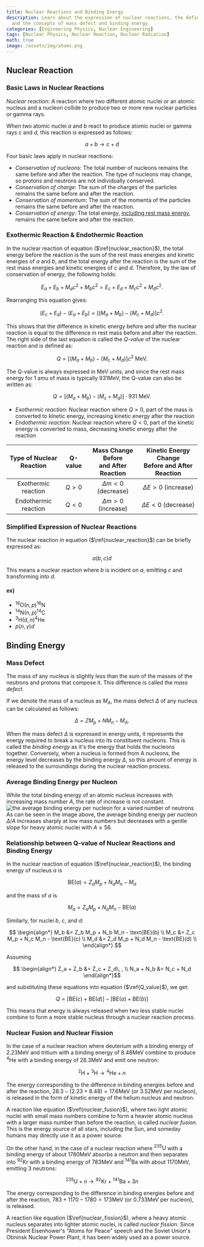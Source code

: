 ```yaml
---
title: Nuclear Reactions and Binding Energy
description: Learn about the expression of nuclear reactions, the definition of Q-value,
  and the concepts of mass defect and binding energy.
categories: [Engineering Physics, Nuclear Engineering]
tags: [Nuclear Physics, Nuclear Reaction, Nuclear Radiation]
math: true
image: /assets/img/atoms.png
---
```

## Nuclear Reaction
### Basic Laws in Nuclear Reactions
*Nuclear reaction*: A reaction where two different atomic nuclei or an atomic nucleus and a nucleon collide to produce two or more new nuclear particles or gamma rays.

When two atomic nuclei $a$ and $b$ react to produce atomic nuclei or gamma rays $c$ and $d$, this reaction is expressed as follows:

$$ a + b \rightarrow c + d \tag{1} \label{nuclear_reaction}$$

Four basic laws apply in nuclear reactions:

- *Conservation of nucleons*: The total number of nucleons remains the same before and after the reaction. The type of nucleons may change, so protons and neutrons are not individually conserved.
- *Conservation of charge*: The sum of the charges of the particles remains the same before and after the reaction.
- *Conservation of momentum*: The sum of the momenta of the particles remains the same before and after the reaction.
- *Conservation of energy*: The total energy, <u>including rest mass energy</u>, remains the same before and after the reaction.

### Exothermic Reaction & Endothermic Reaction
In the nuclear reaction of equation ($\ref{nuclear_reaction}$), the total energy before the reaction is the sum of the rest mass energies and kinetic energies of $a$ and $b$, and the total energy after the reaction is the sum of the rest mass energies and kinetic energies of $c$ and $d$. Therefore, by the law of conservation of energy, the following holds:

$$ E_a + E_b + M_a c^2 + M_b c^2 = E_c + E_d + M_c c^2 + M_d c^2. $$

Rearranging this equation gives:

$$ (E_c + E_d) - (E_a + E_b) = [(M_a + M_b) - (M_c + M_d)]c^2. $$

This shows that the difference in kinetic energy before and after the nuclear reaction is equal to the difference in rest mass before and after the reaction.
The right side of the last equation is called the *Q-value* of the nuclear reaction and is defined as:

$$ Q = [(M_a + M_b) - (M_c + M_d)]c^2 \ \text{MeV}.\tag{2} \label{Q_value} $$

The Q-value is always expressed in MeV units, and since the rest mass energy for 1 amu of mass is typically 931MeV, the Q-value can also be written as:

$$ Q = [(M_a + M_b) - (M_c + M_d)]\cdot 931 \ \text{MeV}.\tag{3} $$

- *Exothermic reaction*: Nuclear reaction where $Q>0$, part of the mass is converted to kinetic energy, increasing kinetic energy after the reaction
- *Endothermic reaction*: Nuclear reaction where $Q<0$, part of the kinetic energy is converted to mass, decreasing kinetic energy after the reaction

| Type of Nuclear <br>Reaction | Q-value | Mass Change Before <br>and After Reaction | Kinetic Energy Change <br>Before and After Reaction |
| :---: | :---: | :---: | :---: |
| Exothermic reaction | $Q>0$ | $\Delta m<0$ (decrease) | $\Delta E>0$ (increase) |
| Endothermic reaction | $Q<0$ | $\Delta m>0$ (increase) | $\Delta E<0$ (decrease) |

### Simplified Expression of Nuclear Reactions
The nuclear reaction in equation ($\ref{nuclear_reaction}$) can be briefly expressed as:

$$ a(b, c)d $$

This means a nuclear reaction where $b$ is incident on $a$, emitting $c$ and transforming into $d$.

#### ex)
- $^{16} \text{O}(n,p)^{16}\text{N}$
- $^{14} \text{N}(n,p)^{14}\text{C}$
- $^{3} \text{H}(d,n)^{4}\text{He}$
- $p(n,\gamma)d$

## Binding Energy
### Mass Defect
The mass of any nucleus is slightly less than the sum of the masses of the neutrons and protons that compose it. This difference is called the *mass defect*.

If we denote the mass of a nucleus as $M_A$, the mass defect $\Delta$ of any nucleus can be calculated as follows:

$$ \Delta = ZM_p + NM_n - M_A. $$

When the mass defect $\Delta$ is expressed in energy units, it represents the energy required to break a nucleus into its constituent nucleons. This is called the *binding energy* as it's the energy that holds the nucleons together. Conversely, when a nucleus is formed from A nucleons, the energy level decreases by the binding energy $\Delta$, so this amount of energy is released to the surroundings during the nuclear reaction process.

### Average Binding Energy per Nucleon
While the total binding energy of an atomic nucleus increases with increasing mass number $A$, the rate of increase is not constant.  
![the average binding energy per nucleon for a varied number of neutrons](https://upload.wikimedia.org/wikipedia/commons/5/53/Binding_energy_curve_-_common_isotopes.svg)  
As can be seen in the image above, the average binding energy per nucleon $\Delta/A$ increases sharply at low mass numbers but decreases with a gentle slope for heavy atomic nuclei with $A\geq56$.

### Relationship between Q-value of Nuclear Reactions and Binding Energy
In the nuclear reaction of equation ($\ref{nuclear_reaction}$), the binding energy of nucleus $a$ is 

$$ \text{BE}(a) = Z_a M_p + N_a M_n - M_a $$

and the mass of $a$ is

$$ M_a = Z_a M_p + N_a M_n - \text{BE}(a) $$

Similarly, for nuclei $b$, $c$, and $d$:

$$ \begin{align*}
M_b &= Z_b M_p + N_b M_n - \text{BE}(b) \\
M_c &= Z_c M_p + N_c M_n - \text{BE}(c) \\
M_d &= Z_d M_p + N_d M_n - \text{BE}(d) \\
\end{align*} $$

Assuming

$$ \begin{align*}
Z_a + Z_b &= Z_c + Z_d\, , \\
N_a + N_b &= N_c + N_d
\end{align*}$$

and substituting these equations into equation ($\ref{Q_value}$), we get:

$$ Q = [\text{BE}(c) + \text{BE}(d)] - [\text{BE}(a) + \text{BE}(b)] $$

This means that energy is always released when two less stable nuclei combine to form a more stable nucleus through a nuclear reaction process.

### Nuclear Fusion and Nuclear Fission
In the case of a nuclear reaction where deuterium with a binding energy of $2.23\text{MeV}$ and tritium with a binding energy of $8.48\text{MeV}$ combine to produce $^4\text{He}$ with a binding energy of $28.3\text{MeV}$ and emit one neutron:

$$ ^2\text{H} + {^3\text{H}} \rightarrow {^4\text{He}} + n \tag{4} \label{nuclear_fusion}$$

The energy corresponding to the difference in binding energies before and after the reaction, $28.3-(2.23+8.48)=17.6\text{MeV}$ (or $3.52\text{MeV}$ per nucleon), is released in the form of kinetic energy of the helium nucleus and neutron.

A reaction like equation ($\ref{nuclear_fusion}$), where two light atomic nuclei with small mass numbers combine to form a heavier atomic nucleus with a larger mass number than before the reaction, is called *nuclear fusion*. This is the energy source of all stars, including the Sun, and someday humans may directly use it as a power source.

On the other hand, in the case of a nuclear reaction where $^{235}\text{U}$ with a binding energy of about $1780\text{MeV}$ absorbs a neutron and then separates into $^{92}\text{Kr}$ with a binding energy of $783\text{MeV}$ and $^{141}\text{Ba}$ with about $1170\text{MeV}$, emitting 3 neutrons:

$$ {^{235}\text{U}} + n \rightarrow {^{92}\text{Kr}} + {^{141}\text{Ba}} + 3n \tag{5} \label{nuclear_fission}$$

The energy corresponding to the difference in binding energies before and after the reaction, $783+1170-1780=173\text{MeV}$ (or $0.733\text{MeV}$ per nucleon), is released.

A reaction like equation ($\ref{nuclear_fission}$), where a heavy atomic nucleus separates into lighter atomic nuclei, is called *nuclear fission*. Since President Eisenhower's "Atoms for Peace" speech and the Soviet Union's Obninsk Nuclear Power Plant, it has been widely used as a power source.
